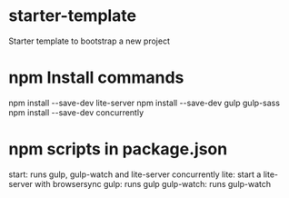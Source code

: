 # starter-template
Starter template to bootstrap a new project

# npm Install commands

npm install --save-dev lite-server
npm install --save-dev gulp gulp-sass
npm install --save-dev concurrently

# npm scripts in package.json

start: runs gulp, gulp-watch and lite-server concurrently
lite: start a lite-server with browsersync
gulp: runs gulp
gulp-watch: runs gulp-watch
